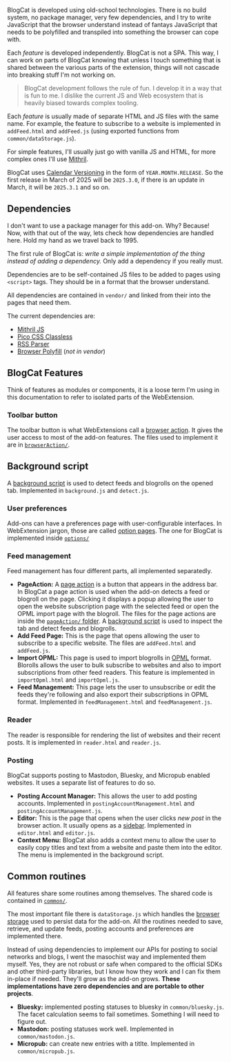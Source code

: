 BlogCat is developed using old-school technologies. There is no build system, no package manager, very few dependencies, and I try to write JavaScript that the browser understand instead of fantays JavaScript that needs to be polyfilled and transpiled into something the browser can cope with.

Each _feature_ is developed independently. BlogCat is not a SPA. This way, I can work on parts of BlogCat knowing that unless I touch something that is shared between the various parts of the extension, things will not cascade into breaking stuff I'm not working on.

> BlogCat development follows the rule of fun. I develop it in a way that is fun to me. I dislike the current JS and Web ecosystem that is heavily biased towards complex tooling.

Each _feature_ is usually made of separate HTML and JS files with the same name. For example, the feature to subscribe to a website is implemented in `addFeed.html` and `addFeed.js` (using exported functions from `common/dataStorage.js`).

For simple features, I'll usually just go with vanilla JS and HTML, for more complex ones I'll use [Mithril](https://mithril.js.org).

BlogCat uses [Calendar Versioning](https://calver.org/) in the form of `YEAR.MONTH.RELEASE`. So the first release in March of 2025 will be `2025.3.0`, if there is an update in March, it will be `2025.3.1` and so on.

## Dependencies

I don't want to use a package manager for this add-on. Why? Because! Now, with that out of the way, lets check how dependencies are handled here. Hold my hand as we travel back to 1995.

The first rule of BlogCat is: _write a simple implementation of the thing instead of adding a dependency._ Only add a dependency if you really must.

Dependencies are to be self-contained JS files to be added to pages using `<script>` tags. They should be in a format that the browser understand.

All dependencies are contained in `vendor/` and linked from their into the pages that need them.

The current dependencies are:

- [Mithril JS](https://mithril.js.org)
- [Pico CSS Classless](https://picocss.com/)
- [RSS Parser](https://github.com/rbren/rss-parser)
- [Browser Polyfill](https://github.com/mozilla/webextension-polyfill) (_not in vendor_)

## BlogCat Features

Think of features as modules or components, it is a loose term I'm using in this documentation to refer to isolated parts of the WebExtension.

### Toolbar button

The toolbar button is what WebExtensions call a [browser action](https://developer.mozilla.org/en-US/docs/Mozilla/Add-ons/WebExtensions/user_interface/Toolbar_button). It gives the user access to most of the add-on features. The files used to implement it are in [`browserAction/`](https://github.com/soapdog/webextension-blogcat/tree/main/browserAction).

## Background script

A [background script](https://developer.mozilla.org/en-US/docs/Mozilla/Add-ons/WebExtensions/Background_scripts) is used to detect feeds and blogrolls on the opened tab. Implemented in `background.js` and `detect.js`.

### User preferences

Add-ons can have a preferences page with user-configurable interfaces. In WebExtension jargon, those are called [option pages](https://developer.mozilla.org/en-US/docs/Mozilla/Add-ons/WebExtensions/user_interface/Options_pages). The one for BlogCat is implemented inside [`options/`](https://github.com/soapdog/webextension-blogcat/tree/main/options)

### Feed management

Feed management has four different parts, all implemented separatedly.

- **PageAction:** A [page action](https://developer.mozilla.org/en-US/docs/Mozilla/Add-ons/WebExtensions/API/pageAction) is a button that appears in the address bar. In BlogCat a page action is used when the add-on detects a feed or blogroll on the page. Clicking it displays a popup allowing the user to open the website subscription page with the selected feed or open the OPML import page with the blogroll. The files for the page actions are inside the [`pageAction/` folder](https://github.com/soapdog/webextension-blogcat/tree/main/pageAction). A [background script](https://developer.mozilla.org/en-US/docs/Mozilla/Add-ons/WebExtensions/Background_scripts) is used to inspect the tab and detect feeds and blogrolls.
- **Add Feed Page:** This is the page that opens allowing the user to subscribe to a specific website. The files are `addFeed.html` and `addFeed.js`.
- **Import OPML:** This page is used to import blogrolls in [OPML](https://opml.org/) format. Blorolls allows the user to bulk subscribe to websites and also to import subscriptions from other feed readers. This feature is implemented in `importOpml.html` and `importOpml.js`.
- **Feed Management:** This page lets the user to unsubscribe or edit the feeds they're following and also export their subscriptions in OPML format. Implemented in `feedManagement.html` and `feedManagement.js`.

### Reader

The reader is responsible for rendering the list of websites and their recent posts. It is implemented in `reader.html` and `reader.js`.

### Posting

BlogCat supports posting to Mastodon, Bluesky, and Micropub enabled websites. It uses a separate list of features to do so.

- **Posting Account Manager:** This allows the user to add posting accounts. Implemented in `postingAccountManagement.html` and `postingAccountManagement.js`.
- **Editor:** This is the page that opens when the user clicks _new post_ in the browser action. It usually opens as a [sidebar](https://developer.mozilla.org/en-US/docs/Mozilla/Add-ons/WebExtensions/user_interface/Sidebars). Implemented in `editor.html` and `editor.js`.
- **Context Menu:** BlogCat also adds a context menu to allow the user to easily copy titles and text from a website and paste them into the editor. The menu is implemented in the background script.

## Common routines

All features share some routines among themselves. The shared code is contained in [`common/`](https://github.com/soapdog/webextension-blogcat/tree/main/common).

The most important file there is `dataStorage.js` which handles the [browser storage](https://developer.mozilla.org/en-US/docs/Mozilla/Add-ons/WebExtensions/API/storage) used to persist data for the add-on. All the routines needed to save, retrieve, and update feeds, posting accounts and preferences are implemented there.

Instead of using dependencies to implement our APIs for posting to social networks and blogs, I went the masochist way and implemented them myself. Yes, they are not robust or safe when compared to the official SDKs and other third-party libraries, but I know how they work and I can fix them in-place if needed. They'll grow as the add-on grows. **These implementations have zero dependencies and are portable to other projects**.

- **Bluesky:** implemented posting statuses to bluesky in `common/bluesky.js`. The facet calculation seems to fail sometimes. Something I will need to figure out.
- **Mastodon:** posting statuses work well. Implemented in `common/mastodon.js`.
- **Micropub:** can create new entries with a titlte. Implemented in `common/micropub.js`.
